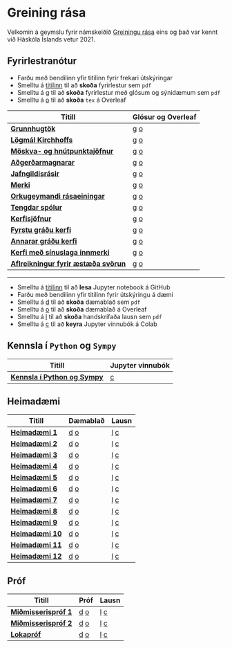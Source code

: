 # Greining rása

Velkomin á geymslu fyrir námskeiðið [Greiningu rása](https://ugla.hi.is/kennsluskra/index.php?tab=nam&chapter=namskeid&id=08310120210) eins og það var kennt við Háskóla Íslands vetur 2021.

## Fyrirlestranótur
* Farðu með bendilinn yfir titilinn fyrir frekari útskýringar
* Smelltu á [titilinn](https://github.com/) til að **skoða** fyrirlestur sem `pdf`
* Smelltu á <a href="pdf">g</a> til að **skoða** fyrirlestur með glósum og sýnidæmum sem `pdf`
* Smelltu á [o](https://overleaf.com/) til að **skoða** `tex` á Overleaf

|Titill|Glósur og Overleaf|
|---|---|
|<b><a href="pdf/fl1.pdf" title="Straumur, spenna og önnur grundvallaratriði">Grunnhugtök</a></b>| [g](pdf/gl1.pdf) [o](https://www.overleaf.com/read/ddvmwgycyfdw)|
|<b><a href="pdf/fl2.pdf" title="">Lögmál Kirchhoffs</a></b>| [g](pdf/gl2.pdf) [o](https://www.overleaf.com/read/cskqhhssnkft)|
|<b><a href="pdf/fl3.pdf" title="">Möskva- og hnútpunktajöfnur</a></b>| [g](pdf/gl3.pdf) [o](https://www.overleaf.com/read/dtmvshfqftqm)|
|<b><a href="pdf/fl4.pdf" title="Kynnumst einföldum módelum af aðgerðarmögnurum">Aðgerðarmagnarar</a></b>| [g](pdf/gl4.pdf) [o](https://www.overleaf.com/read/5ffdf730f8e87d0daf5e4df8)|
|<b><a href="pdf/fl5.pdf" title="">Jafngildisrásir</a></b>| [g](pdf/gl5.pdf) [o](https://www.overleaf.com/read/qqgppcfgvndk)|
|<b><a href="pdf/fl6.pdf" title="">Merki</a></b>| [g](pdf/gl6.pdf) [o](https://www.overleaf.com/read/syykzdmqhyqf)|
|<b><a href="pdf/fl7.pdf" title="">Orkugeymandi rásaeiningar</a></b>| [g](pdf/gl7.pdf) [o](https://www.overleaf.com/read/stxfjgrgqjqk)|
|<b><a href="pdf/fl8.pdf" title="Hvað gerist þegar segulflæði úr einni spólu verkar á aðra? Kjörspennar og einföld módel">Tengdar spólur</a></b>| [g](pdf/gl8.pdf) [o](https://www.overleaf.com/read/grrpgzkbfvhc)|
|<b><a href="pdf/fl9.pdf" title="">Kerfisjöfnur</a></b>| [g](pdf/gl9.pdf) [o](https://www.overleaf.com/read/bdjqmdwdcxfs)|
|<b><a href="pdf/fl10.pdf" title="">Fyrstu gráðu kerfi</a></b>| [g](pdf/gl10.pdf) [o](https://www.overleaf.com/read/jcftxxrgzcbc)|
|<b><a href="pdf/fl11.pdf" title="">Annarar gráðu kerfi</a></b>| [g](pdf/gl11.pdf) [o](https://www.overleaf.com/read/mdpkvnzwcvjz)|
|<b><a href="pdf/fl12.pdf" title="">Kerfi með sínuslaga innmerki</a></b>| [g](pdf/gl12.pdf) [o](https://www.overleaf.com/read/pgkrwhntnhrt)|
|<b><a href="pdf/fl13.pdf" title="">Aflreikningur fyrir æstæða svörun</a></b>| [g](pdf/gl13.pdf) [o](https://www.overleaf.com/read/hxxbsktrzvws)|
---

* Smelltu á [titilinn](https://github.com/) til að **lesa** Jupyter notebook á GitHub
* Farðu með bendilinn yfir titilinn fyrir útskýringu á dæmi
* Smelltu á <a href="pdf">d</a> til að **skoða** dæmablað sem `pdf`
* Smelltu á [o](https://overleaf.com/) til að **skoða** dæmablað á Overleaf
* Smelltu á <a href="pdf/lausnir">l</a> til að **skoða** handskrifaða lausn sem `pdf`
* Smelltu á [c](https://colab.research.google.com) til að **keyra** Jupyter vinnubók á Colab

## Kennsla í `Python` og `Sympy`
|Titill|Jupyter vinnubók|
|---|---|
|<b><a href="ipynb/sympy.ipynb" title="Python og Sympy sýnikennsla">Kennsla í Python og Sympy</a></b>| [c](https://colab.research.google.com/github/multivac61/raf201g/blob/main/ipynb/sympy.ipynb)|

## Heimadæmi

|Titill|Dæmablað|Lausn|
|---|---|---|
|<b><a href="ipynb/hd1.ipynb" title="Undirstöðuatriði, hleðsla, straumur, spenna, fastar viðmiðunarstefnur, lögmál Kirchoff">Heimadæmi 1</a></b>|[d](pdf/hd1.pdf) [o](https://www.overleaf.com/read/cbfvnwqxytdc)| [l](pdf/lausnir/hd1.pdf) [c](https://colab.research.google.com/github/multivac61/raf201g/blob/main/ipynb/hd1.ipynb)|
|<b><a href="ipynb/hd2.ipynb" title="Hnútpunktagreining, MNA">Heimadæmi 2</a></b>|[d](pdf/hd2.pdf) [o](https://www.overleaf.com/read/xxbjynwqvrtb)| [l](pdf/lausnir/hd2.pdf) [c](https://colab.research.google.com/github/multivac61/raf201g/blob/main/ipynb/hd2.ipynb)|
|<b><a href="ipynb/hd3.ipynb" title="Aðgerðarmagnarar">Heimadæmi 3</a></b>|[d](pdf/hd3.pdf) [o](https://www.overleaf.com/read/tmqwcwgqwwfv)| [l](pdf/lausnir/hd3.pdf) [c](https://colab.research.google.com/github/multivac61/raf201g/blob/main/ipynb/hd3.ipynb)|
|<b><a href="ipynb/hd4.ipynb" title="Thévenin og Norton jafngildisrásir">Heimadæmi 4</a></b>|[d](pdf/hd4.pdf) [o](https://www.overleaf.com/read/kyypcgwnhpcb)| [l](pdf/lausnir/hd4.pdf) [c](https://colab.research.google.com/github/multivac61/raf201g/blob/main/ipynb/hd4.ipynb)|
|<b><a href="ipynb/hd5.ipynb" title="Hnútpunktagreining áframhald">Heimadæmi 5</a></b>|[d](pdf/hd5.pdf) [o](https://www.overleaf.com/read/pvhbnhkbkxmb)| [l](pdf/lausnir/hd5.pdf) [c](https://colab.research.google.com/github/multivac61/raf201g/blob/main/ipynb/hd5.ipynb)|
|<b><a href="ipynb/hd6.ipynb" title="Merki og orkugeymandi rásaeiningar">Heimadæmi 6</a></b>|[d](pdf/hd6.pdf) [o](https://www.overleaf.com/read/xkthkntcpkrs)| [l](pdf/lausnir/hd6.pdf) [c](https://colab.research.google.com/github/multivac61/raf201g/blob/main/ipynb/hd6.ipynb)| 
|<b><a href="ipynb/hd7.ipynb" title="Kúplaðar spólur og spennar">Heimadæmi 7</a></b>|[d](pdf/hd7.pdf) [o](https://www.overleaf.com/read/znmpbpsqbrvb)| [l](pdf/lausnir/hd7.pdf) [c](https://colab.research.google.com/github/multivac61/raf201g/blob/main/ipynb/hd7.ipynb)| 
|<b><a href="ipynb/hd8.ipynb" title="Orkugeymandi rásaeiningar og kerfisjöfnur">Heimadæmi 8</a></b>|[d](pdf/hd8.pdf) [o](https://www.overleaf.com/read/kdgjsycxynps)| [l](pdf/lausnir/hd8.pdf) [c](https://colab.research.google.com/github/multivac61/raf201g/blob/main/ipynb/hd8.ipynb)| 
|<b><a href="ipynb/hd9.ipynb" title="Yfirfærsluföll">Heimadæmi 9</a></b>|[d](pdf/hd9.pdf) [o](https://www.overleaf.com/read/tdnqhzcqkqtc)| [l](pdf/lausnir/hd9.pdf) [c](https://colab.research.google.com/github/multivac61/raf201g/blob/main/ipynb/hd9.ipynb)| 
|<b><a href="ipynb/hd10.ipynb" title="Fyrstu gráðu rásir">Heimadæmi 10</a></b>|[d](pdf/hd10.pdf) [o](https://www.overleaf.com/read/zyjzsdpfwtpj)| [l](pdf/lausnir/hd10.pdf) [c](https://colab.research.google.com/github/multivac61/raf201g/blob/main/ipynb/hd10.ipynb)| 
|<b><a href="ipynb/hd11.ipynb" title="Annarar gráðu rásir">Heimadæmi 11</a></b>|[d](pdf/hd11.pdf) [o](https://www.overleaf.com/read/qtfcbcvqvnjj)| [l](pdf/lausnir/hd11.pdf) [c](https://colab.research.google.com/github/multivac61/raf201g/blob/main/ipynb/hd11.ipynb)| 
|<b><a href="ipynb/hd12.ipynb" title="Þrep- og impúlssvörun. Tvinntölur og vísar">Heimadæmi 12</a></b>|[d](pdf/hd12.pdf) [o](https://www.overleaf.com/read/gkfgdxvmrwpy)| [l](pdf/lausnir/hd12.pdf) [c](https://colab.research.google.com/github/multivac61/raf201g/blob/main/ipynb/hd12.ipynb)| 

## Próf

|Titill|Próf|Lausn|
|---|---|---|
|<b><a href="ipynb/mp1.ipynb" title="Prófað úr efni fyrstu fimm heimadæma">Miðmisserispróf 1</a></b>|[d](pdf/mp1.pdf) [o](https://www.overleaf.com/read/cqhhtzbsjfqn)| [l](pdf/lausnir/mp1.pdf) [c](https://colab.research.google.com/github/multivac61/raf201g/blob/main/ipynb/mp1.ipynb)|
|<b><a href="ipynb/mp2.ipynb" title="Kerfisjöfnur og lausnir á 1-2. gráðu rásum">Miðmisserispróf 2</a></b>|[d](pdf/mp2.pdf) [o](https://www.overleaf.com/read/txmymgszgwxc)| [l](pdf/lausnir/mp2.pdf) [c](https://colab.research.google.com/github/multivac61/raf201g/blob/main/ipynb/mp2.ipynb)|
|<b><a href="ipynb/lp.ipynb" title="Allt efni áfangans">Lokapróf</a></b>|[d](pdf/lp.pdf) [o](https://www.overleaf.com/read/wdbktstsyqwk)| [l](pdf/lausnir/lp.pdf) [c](https://colab.research.google.com/github/multivac61/raf201g/blob/main/ipynb/lp.ipynb)|
